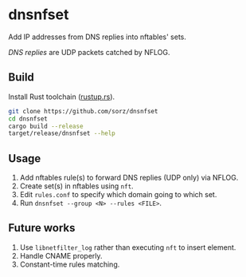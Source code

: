 # dnsnfset

Add IP addresses from DNS replies into nftables' sets.

*DNS replies* are UDP packets catched by NFLOG.


## Build
Install Rust toolchain ([rustup.rs](https://rustup.rs)).

```bash
git clone https://github.com/sorz/dnsnfset
cd dnsnfset
cargo build --release
target/release/dnsnfset --help
```

## Usage
1. Add nftables rule(s) to forward DNS replies (UDP only) via NFLOG.
2. Create set(s) in nftables using `nft`.
3. Edit `rules.conf` to specify which domain going to which set.
4. Run `dnsnfset --group <N> --rules <FILE>`.

## Future works
1. Use `libnetfilter_log` rather than executing `nft` to insert element.
2. Handle CNAME properly.
3. Constant-time rules matching.
